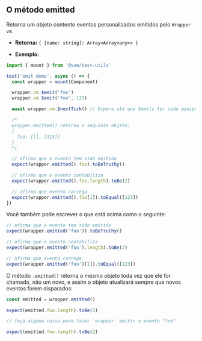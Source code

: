 ## O método emitted

Retorna um objeto contento eventos personalizados emitidos pelo `Wrapper` `vm`.

- **Retorna:** `{ [name: string]: Array<Array<any>> }`

- **Exemplo:**

```js
import { mount } from '@vue/test-utils'

test('emit demo', async () => {
  const wrapper = mount(Component)

  wrapper.vm.$emit('foo')
  wrapper.vm.$emit('foo', 123)

  await wrapper.vm.$nextTick() // Espera até que $emits ter sido manipulado

  /*
  wrapper.emitted() retorna o seguinte objeto:
  {
    foo: [[], [123]]
  }
  */

  // afirma que o evento tem sido emitido
  expect(wrapper.emitted().foo).toBeTruthy()

  // afirma que o evento contabiliza
  expect(wrapper.emitted().foo.length).toBe(2)

  // afirma que evento carrega
  expect(wrapper.emitted().foo[1]).toEqual([123])
})
```

Você também pode escrever o que está acima como o seguinte:

```js
// afirma que o evento tem sido emitido
expect(wrapper.emitted('foo')).toBeTruthy()

// afirma que o evento contabiliza
expect(wrapper.emitted('foo').length).toBe(2)

// afirma que evento carrega
expect(wrapper.emitted('foo')[1]).toEqual([123])
```

O método `.emitted()` retorna o mesmo objeto toda vez que ele for chamado, não um novo, e assim o objeto atualizará sempre que novos eventos forem disparados:

```js
const emitted = wrapper.emitted()

expect(emitted.foo.length).toBe(1)

// faça alguma coisa para fazer `wrapper` emitir o evento "foo"

expect(emitted.foo.length).toBe(2)
```
